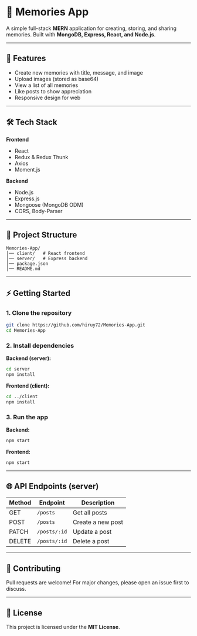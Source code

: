 # 📸 Memories App

A simple full-stack **MERN** application for creating, storing, and sharing memories.
Built with **MongoDB, Express, React, and Node.js**.

---

## 🚀 Features

* Create new memories with title, message, and image
* Upload images (stored as base64)
* View a list of all memories
* Like posts to show appreciation
* Responsive design for web

---

## 🛠️ Tech Stack

**Frontend**

* React
* Redux & Redux Thunk
* Axios
* Moment.js

**Backend**

* Node.js
* Express.js
* Mongoose (MongoDB ODM)
* CORS, Body-Parser

---

## 📂 Project Structure

```
Memories-App/
│── client/   # React frontend
│── server/   # Express backend
│── package.json
│── README.md
```

---

## ⚡ Getting Started

### 1. Clone the repository

```bash
git clone https://github.com/hiruy72/Memories-App.git
cd Memories-App
```

### 2. Install dependencies

**Backend (server):**

```bash
cd server
npm install
```

**Frontend (client):**

```bash
cd ../client
npm install
```

### 3. Run the app

**Backend:**

```bash
npm start
```

**Frontend:**

```bash
npm start
```

---

## 🌐 API Endpoints (server)

| Method | Endpoint     | Description       |
| ------ | ------------ | ----------------- |
| GET    | `/posts`     | Get all posts     |
| POST   | `/posts`     | Create a new post |
| PATCH  | `/posts/:id` | Update a post     |
| DELETE | `/posts/:id` | Delete a post     |

---




## 🤝 Contributing

Pull requests are welcome! For major changes, please open an issue first to discuss.

---

## 📜 License

This project is licensed under the **MIT License**.
